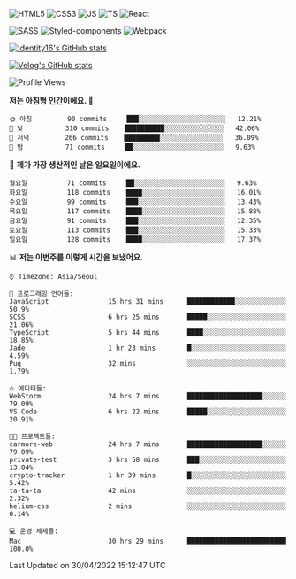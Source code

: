 ![HTML5](https://img.shields.io/badge/html5-E34F26?style=for-the-badge&logo=html5&logoColor=white)
![CSS3](https://img.shields.io/badge/css3-1572B6?style=for-the-badge&logo=css3&logoColor=white)
![JS](https://img.shields.io/badge/javascript-F7DF1E?style=for-the-badge&logo=javascript&logoColor=black)
![TS](https://img.shields.io/badge/typescript-3178C6?style=for-the-badge&logo=typescript&logoColor=white)
![React](https://img.shields.io/badge/react-61DAFB?style=for-the-badge&logo=javascript&logoColor=black)

![SASS](https://img.shields.io/badge/sass-CC6699?style=for-the-badge&logo=sass&logoColor=white)
![Styled-components](https://img.shields.io/badge/styled_components-DB7093?style=for-the-badge&logo=styled-components&logoColor=white)
![Webpack](https://img.shields.io/badge/webpack-8DD6F9?style=for-the-badge&logo=webpack&logoColor=black)

[![identity16's GitHub stats](https://github-readme-stats.vercel.app/api?username=identity16&theme=graywhite&show_icons=true)](https://github.com/anuraghazra/github-readme-stats)

[![Velog's GitHub stats](https://velog-readme-stats.vercel.app/api?name=identity16)](https://velog-readme-stats.vercel.app/api/redirect?name=identity16)

<!--START_SECTION:waka-->
![Profile Views](http://img.shields.io/badge/Profile%20Views-42-blue)

**저는 아침형 인간이에요. 🐤** 

```text
🌞 아침         90 commits     ███░░░░░░░░░░░░░░░░░░░░░░   12.21% 
🌆 낮　         310 commits    ██████████░░░░░░░░░░░░░░░   42.06% 
🌃 저녁         266 commits    █████████░░░░░░░░░░░░░░░░   36.09% 
🌙 밤　         71 commits     ██░░░░░░░░░░░░░░░░░░░░░░░   9.63%

```
📅 **제가 가장 생산적인 날은 일요일이에요.** 

```text
월요일          71 commits     ██░░░░░░░░░░░░░░░░░░░░░░░   9.63% 
화요일          118 commits    ████░░░░░░░░░░░░░░░░░░░░░   16.01% 
수요일          99 commits     ███░░░░░░░░░░░░░░░░░░░░░░   13.43% 
목요일          117 commits    ████░░░░░░░░░░░░░░░░░░░░░   15.88% 
금요일          91 commits     ███░░░░░░░░░░░░░░░░░░░░░░   12.35% 
토요일          113 commits    ███░░░░░░░░░░░░░░░░░░░░░░   15.33% 
일요일          128 commits    ████░░░░░░░░░░░░░░░░░░░░░   17.37%

```


📊 **저는 이번주를 이렇게 시간을 보냈어요.** 

```text
⌚︎ Timezone: Asia/Seoul

💬 프로그래밍 언어들: 
JavaScript               15 hrs 31 mins      ████████████░░░░░░░░░░░░░   50.9% 
SCSS                     6 hrs 25 mins       █████░░░░░░░░░░░░░░░░░░░░   21.06% 
TypeScript               5 hrs 44 mins       ████░░░░░░░░░░░░░░░░░░░░░   18.85% 
Jade                     1 hr 23 mins        █░░░░░░░░░░░░░░░░░░░░░░░░   4.59% 
Pug                      32 mins             ░░░░░░░░░░░░░░░░░░░░░░░░░   1.79%

🔥 에디터들: 
WebStorm                 24 hrs 7 mins       ███████████████████░░░░░░   79.09% 
VS Code                  6 hrs 22 mins       █████░░░░░░░░░░░░░░░░░░░░   20.91%

🐱‍💻 프로젝트들: 
carmore-web              24 hrs 7 mins       ███████████████████░░░░░░   79.09% 
private-test             3 hrs 58 mins       ███░░░░░░░░░░░░░░░░░░░░░░   13.04% 
crypto-tracker           1 hr 39 mins        █░░░░░░░░░░░░░░░░░░░░░░░░   5.42% 
ta-ta-ta                 42 mins             ░░░░░░░░░░░░░░░░░░░░░░░░░   2.32% 
helium-css               2 mins              ░░░░░░░░░░░░░░░░░░░░░░░░░   0.14%

💻 운영 체제들: 
Mac                      30 hrs 29 mins      █████████████████████████   100.0%

```


 Last Updated on 30/04/2022 15:12:47 UTC
<!--END_SECTION:waka-->

